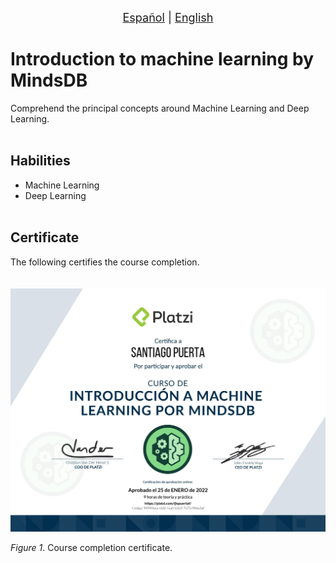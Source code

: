 <p align = "center">
<font size ="4.7px"><a href = "https://github.com/spuerta10/plantillas/blob/cursos/nombre_curso/recursos/traducciones/nombre_curso_espaniol.md">Español</a>
                                                                              |
<a href = "https://github.com/spuerta10/plantillas/blob/cursos/nombre_curso/README.md">English</a></font> 
</p>

# Introduction to machine learning by MindsDB
Comprehend the principal concepts around Machine Learning and Deep Learning.
<br></br>

## Habilities
- Machine Learning
- Deep Learning
<br></br>

## Certificate
The following certifies the course completion.   
<br></br>
![](https://github.com/spuerta10/cursos/blob/main/introduccion_machine_learning/recursos/imagenes_y_videos/certificado.jpg)   

*Figure 1*. Course completion certificate.
<br></br>
<br></br>
<br></br>
